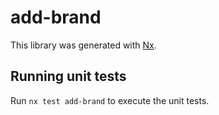 # add-brand

This library was generated with [Nx](https://nx.dev).

## Running unit tests

Run `nx test add-brand` to execute the unit tests.
